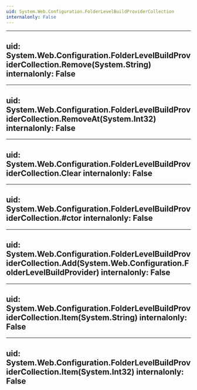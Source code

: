 ```yaml
---
uid: System.Web.Configuration.FolderLevelBuildProviderCollection
internalonly: False
---
```


---
uid: System.Web.Configuration.FolderLevelBuildProviderCollection.Remove(System.String)
internalonly: False
---

---
uid: System.Web.Configuration.FolderLevelBuildProviderCollection.RemoveAt(System.Int32)
internalonly: False
---

---
uid: System.Web.Configuration.FolderLevelBuildProviderCollection.Clear
internalonly: False
---

---
uid: System.Web.Configuration.FolderLevelBuildProviderCollection.#ctor
internalonly: False
---

---
uid: System.Web.Configuration.FolderLevelBuildProviderCollection.Add(System.Web.Configuration.FolderLevelBuildProvider)
internalonly: False
---

---
uid: System.Web.Configuration.FolderLevelBuildProviderCollection.Item(System.String)
internalonly: False
---

---
uid: System.Web.Configuration.FolderLevelBuildProviderCollection.Item(System.Int32)
internalonly: False
---
